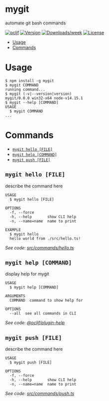 mygit
=====

automate git bash commands

[![oclif](https://img.shields.io/badge/cli-oclif-brightgreen.svg)](https://oclif.io)
[![Version](https://img.shields.io/npm/v/mygit.svg)](https://npmjs.org/package/mygit)
[![Downloads/week](https://img.shields.io/npm/dw/mygit.svg)](https://npmjs.org/package/mygit)
[![License](https://img.shields.io/npm/l/mygit.svg)](https://github.com/QADA99/mygit/blob/master/package.json)

<!-- toc -->
* [Usage](#usage)
* [Commands](#commands)
<!-- tocstop -->
# Usage
<!-- usage -->
```sh-session
$ npm install -g mygit
$ mygit COMMAND
running command...
$ mygit (-v|--version|version)
mygit/0.0.0 win32-x64 node-v14.15.1
$ mygit --help [COMMAND]
USAGE
  $ mygit COMMAND
...
```
<!-- usagestop -->
# Commands
<!-- commands -->
* [`mygit hello [FILE]`](#mygit-hello-file)
* [`mygit help [COMMAND]`](#mygit-help-command)
* [`mygit push [FILE]`](#mygit-push-file)

## `mygit hello [FILE]`

describe the command here

```
USAGE
  $ mygit hello [FILE]

OPTIONS
  -f, --force
  -h, --help       show CLI help
  -n, --name=name  name to print

EXAMPLE
  $ mygit hello
  hello world from ./src/hello.ts!
```

_See code: [src/commands/hello.ts](https://github.com/QADA99/mygit/blob/v0.0.0/src/commands/hello.ts)_

## `mygit help [COMMAND]`

display help for mygit

```
USAGE
  $ mygit help [COMMAND]

ARGUMENTS
  COMMAND  command to show help for

OPTIONS
  --all  see all commands in CLI
```

_See code: [@oclif/plugin-help](https://github.com/oclif/plugin-help/blob/v3.2.2/src/commands/help.ts)_

## `mygit push [FILE]`

describe the command here

```
USAGE
  $ mygit push [FILE]

OPTIONS
  -f, --force
  -h, --help       show CLI help
  -n, --name=name  name to print
```

_See code: [src/commands/push.ts](https://github.com/QADA99/mygit/blob/v0.0.0/src/commands/push.ts)_
<!-- commandsstop -->
